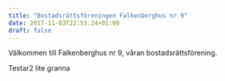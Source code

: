 ```yaml
---
title: "Bostadsrättsföreningen Falkenberghus nr 9"
date: 2017-11-03T22:53:24+01:00
draft: false
---
```


Välkommen till Falkenberghus nr 9, våran bostadsrättsförening.

Testar2 lite granna
